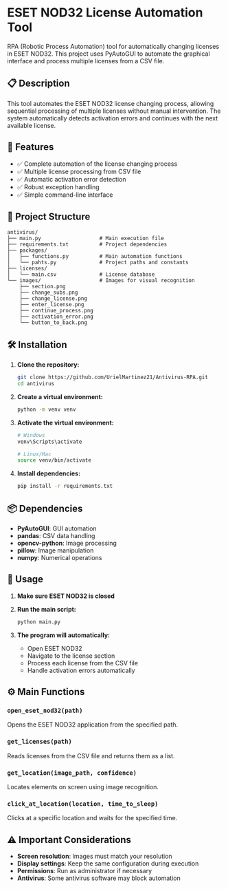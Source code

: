 # ESET NOD32 License Automation Tool

RPA (Robotic Process Automation) tool for automatically changing licenses in ESET NOD32. This project uses PyAutoGUI to automate the graphical interface and process multiple licenses from a CSV file.

## 📋 Description

This tool automates the ESET NOD32 license changing process, allowing sequential processing of multiple licenses without manual intervention. The system automatically detects activation errors and continues with the next available license.

## 🚀 Features

- ✅ Complete automation of the license changing process
- ✅ Multiple license processing from CSV file
- ✅ Automatic activation error detection
- ✅ Robust exception handling
- ✅ Simple command-line interface

## 📁 Project Structure

```
antivirus/
├── main.py                   # Main execution file
├── requirements.txt          # Project dependencies
├── packages/
│   ├── functions.py          # Main automation functions
│   └── pahts.py              # Project paths and constants
├── licenses/
│   └── main.csv              # License database
└── images/                   # Images for visual recognition
    ├── section.png
    ├── change_subs.png
    ├── change_license.png
    ├── enter_license.png
    ├── continue_process.png
    ├── activation_error.png
    └── button_to_back.png
```

## 🛠️ Installation

1. **Clone the repository:**
   ```bash
   git clone https://github.com/UrielMartinez21/Antivirus-RPA.git
   cd antivirus
   ```

2. **Create a virtual environment:**
   ```bash
   python -m venv venv
   ```

3. **Activate the virtual environment:**
   ```bash
   # Windows
   venv\Scripts\activate
   
   # Linux/Mac
   source venv/bin/activate
   ```

4. **Install dependencies:**
   ```bash
   pip install -r requirements.txt
   ```

## 📦 Dependencies

- **PyAutoGUI**: GUI automation
- **pandas**: CSV data handling
- **opencv-python**: Image processing
- **pillow**: Image manipulation
- **numpy**: Numerical operations

## 🚀 Usage

1. **Make sure ESET NOD32 is closed**
2. **Run the main script:**
   ```bash
   python main.py
   ```

3. **The program will automatically:**
   - Open ESET NOD32
   - Navigate to the license section
   - Process each license from the CSV file
   - Handle activation errors automatically

## ⚙️ Main Functions

### `open_eset_nod32(path)`
Opens the ESET NOD32 application from the specified path.

### `get_licenses(path)`
Reads licenses from the CSV file and returns them as a list.

### `get_location(image_path, confidence)`
Locates elements on screen using image recognition.

### `click_at_location(location, time_to_sleep)`
Clicks at a specific location and waits for the specified time.

## ⚠️ Important Considerations

- **Screen resolution**: Images must match your resolution
- **Display settings**: Keep the same configuration during execution
- **Permissions**: Run as administrator if necessary
- **Antivirus**: Some antivirus software may block automation